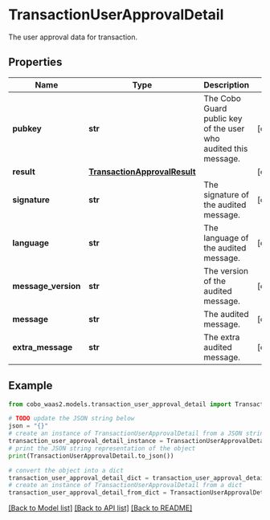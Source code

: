 # TransactionUserApprovalDetail

The user approval data for transaction.

## Properties

Name | Type | Description | Notes
------------ | ------------- | ------------- | -------------
**pubkey** | **str** | The Cobo Guard public key of the user who audited this message. | [optional] 
**result** | [**TransactionApprovalResult**](TransactionApprovalResult.md) |  | [optional] 
**signature** | **str** | The signature of the audited message. | [optional] 
**language** | **str** | The language of the audited message. | [optional] 
**message_version** | **str** | The version of the audited message. | [optional] 
**message** | **str** | The audited message. | [optional] 
**extra_message** | **str** | The extra audited message. | [optional] 

## Example

```python
from cobo_waas2.models.transaction_user_approval_detail import TransactionUserApprovalDetail

# TODO update the JSON string below
json = "{}"
# create an instance of TransactionUserApprovalDetail from a JSON string
transaction_user_approval_detail_instance = TransactionUserApprovalDetail.from_json(json)
# print the JSON string representation of the object
print(TransactionUserApprovalDetail.to_json())

# convert the object into a dict
transaction_user_approval_detail_dict = transaction_user_approval_detail_instance.to_dict()
# create an instance of TransactionUserApprovalDetail from a dict
transaction_user_approval_detail_from_dict = TransactionUserApprovalDetail.from_dict(transaction_user_approval_detail_dict)
```
[[Back to Model list]](../README.md#documentation-for-models) [[Back to API list]](../README.md#documentation-for-api-endpoints) [[Back to README]](../README.md)



